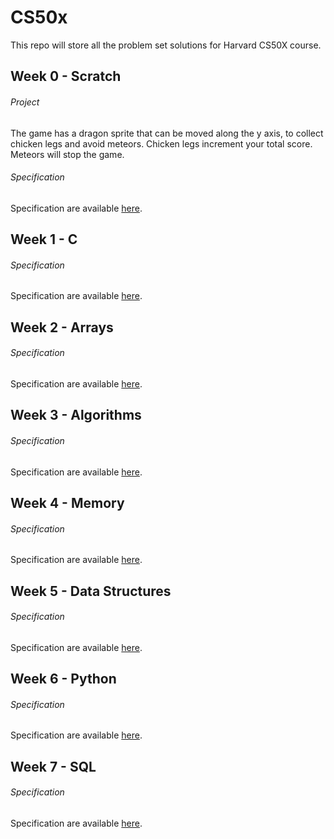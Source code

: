 # CS50x

This repo will store all the problem set solutions for Harvard CS50X course.

## Week 0 - Scratch

###### Project

The game has a dragon sprite that can be moved along the y axis, to collect chicken legs and avoid meteors.
Chicken legs increment your total score.
Meteors will stop the game.

###### Specification

Specification are available [here](specifications/week0.md).

## Week 1 - C

###### Specification

Specification are available [here](specifications/week1.md).

## Week 2 - Arrays

###### Specification

Specification are available [here](specifications/week2.md).

## Week 3 - Algorithms

###### Specification

Specification are available [here](specifications/week3.md).

## Week 4 - Memory

###### Specification

Specification are available [here](specifications/week4.md).

## Week 5 - Data Structures

###### Specification

Specification are available [here](specifications/week5.md).

## Week 6 - Python

###### Specification

Specification are available [here](specifications/week6.md).

## Week 7 - SQL

###### Specification

Specification are available [here](specifications/week7.md).